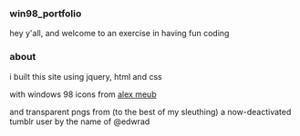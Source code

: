 ### win98_portfolio

hey y'all, and welcome to an exercise in having fun coding

### about

i built this site using jquery, html and css

with windows 98 icons from [alex meub](https://alexmeub.com/)

and transparent pngs from (to the best of my sleuthing) a now-deactivated tumblr user by the name of @edwrad
